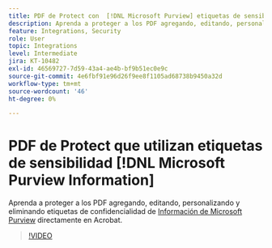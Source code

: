 ```yaml
---
title: PDF de Protect con  [!DNL Microsoft Purview] etiquetas de sensibilidad
description: Aprenda a proteger a los PDF agregando, editando, personalizando y eliminando etiquetas de confidencialidad directamente en Acrobat [!DNL Microsoft Purview]
feature: Integrations, Security
role: User
topic: Integrations
level: Intermediate
jira: KT-10482
exl-id: 46569727-7d59-43a4-ae4b-bf9b51ec0e9c
source-git-commit: 4e6fbf91e96d26f9ee8f1105ad68738b9450a32d
workflow-type: tm+mt
source-wordcount: '46'
ht-degree: 0%

---
```


# PDF de Protect que utilizan etiquetas de sensibilidad [!DNL Microsoft Purview Information]

Aprenda a proteger a los PDF agregando, editando, personalizando y eliminando etiquetas de confidencialidad de [Información de Microsoft Purview](https://learn.microsoft.com/en-us/microsoft-365/compliance/information-protection?view=o365-worldwide) directamente en Acrobat.

>[!VIDEO](https://video.tv.adobe.com/v/3444301?quality=12&learn=on&hidetitle=true&captions=spa)
